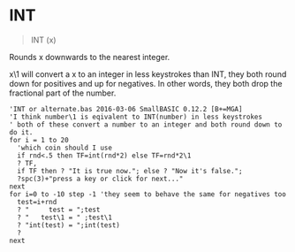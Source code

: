 # INT

> INT (x)

Rounds x downwards to the nearest integer.

x\1 will convert a x to an integer in less keystrokes than INT, they both round down for positives and up for negatives.
In other words, they both drop the fractional part of the number.

```
'INT or alternate.bas 2016-03-06 SmallBASIC 0.12.2 [B+=MGA]
'I think number\1 is eqivalent to INT(number) in less keystrokes
' both of these convert a number to an integer and both round down to do it.
for i = 1 to 20
  'which coin should I use
  if rnd<.5 then TF=int(rnd*2) else TF=rnd*2\1
  ? TF,
  if TF then ? "It is true now."; else ? "Now it's false.";
  ?spc(3)+"press a key or click for next..."
next
for i=0 to -10 step -1 'they seem to behave the same for negatives too
  test=i+rnd
  ? "     test = ";test
  ? "   test\1 = " ;test\1
  ? "int(test) = ";int(test)
  ?
next
```


